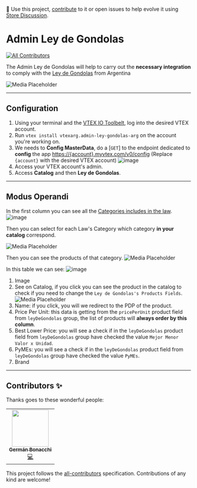 📢 Use this project, [contribute](https://github.com/vtex-apps/promotion-cloner) to it or open issues to help evolve it using [Store Discussion](https://github.com/vtex-apps/store-discussion).

# Admin Ley de Gondolas

<!-- DOCS-IGNORE:start -->
<!-- ALL-CONTRIBUTORS-BADGE:START - Do not remove or modify this section -->

[![All Contributors](https://img.shields.io/badge/all_contributors-0-orange.svg?style=flat-square)](#contributors-)

<!-- ALL-CONTRIBUTORS-BADGE:END -->
<!-- DOCS-IGNORE:end -->

The Admin Ley de Gondolas will help to carry out the **necessary integration** to comply with the [Ley de Gondolas](https://www.argentina.gob.ar/justicia/derechofacil/leysimple/ley-de-gondolas) from Argentina

![Media Placeholder](https://user-images.githubusercontent.com/55905671/137961451-a9f0f85e-a3d9-43ab-af9e-84e5be9f6346.gif)

---

## Configuration

1. Using your terminal and the [VTEX IO Toolbelt](https://vtex.io/docs/recipes/development/vtex-io-cli-installment-and-command-reference), log into the desired VTEX account.
2. Run `vtex install vtexarg.admin-ley-gondolas-arg` on the account you're working on.
3. We needs to **Config MasterData**, do a [`GET`] to the endpoint dedicated to **config** the app [https://{account}.myvtex.com/v0/config](https://{account}.myvtex.com/v0/config) (Replace `{account}` with the desired VTEX account)
   ![image](https://user-images.githubusercontent.com/55905671/137963832-03e66403-b45c-4b3f-9517-5758829e2b99.png)
4. Access your VTEX account's admin.
5. Access **Catalog** and then **Ley de Gondolas**.

---

## Modus Operandi

In the first column you can see all the
[Categories includes in the law](https://www.argentina.gob.ar/produccion/leydegondolas/categorias-y-productos).
![image](https://user-images.githubusercontent.com/55905671/137969788-efb1be53-ceaf-4cb7-aa35-469e3ee9e067.png)

Then you can select for each Law's Category which category **in your catalog** correspond.

![Media Placeholder](https://user-images.githubusercontent.com/55905671/137970575-d6a29ba4-cece-4b23-bf21-af83606ecc26.gif)

Then you can see the products of that category.
![Media Placeholder](https://user-images.githubusercontent.com/55905671/137971112-3b9c9957-3cc2-45c4-b3a7-c65111693293.gif)

In this table we can see:
![image](https://user-images.githubusercontent.com/55905671/137974137-fea954dd-eb2f-4207-9d48-0fdc7f6c74cf.png)

1. Image
2. See on Catalog, if you click you can see the product in the catalog to check if you need to change the `Ley de Gondolas's Products Fields`.
   ![Media Placeholder](https://user-images.githubusercontent.com/55905671/137973483-9abcfe9d-15b8-49a1-b7e0-40cfc8d9fadc.gif)
3. Name: if you click, you will we redirect to the PDP of the product.
4. Price Per Unit: this data is getting from the `pricePerUnit` product field from `leyDeGondolas` group, the list of products will **always order by this column**.
5. Best Lower Price: you will see a check if in the `leyDeGondolas` product field from `leyDeGondolas` group have checked the value `Mejor Menor Valor x Unidad`.
6. PyMEs: you will see a check if in the `leyDeGondolas` product field from `leyDeGondolas` group have checked the value `PyMEs`.
7. Brand
   <!-- ALL-CONTRIBUTORS-LIST:START - Do not remove or modify this section -->
   <!-- prettier-ignore-start -->
   <!-- markdownlint-disable -->

<!-- DOCS-IGNORE:start -->

---

## Contributors ✨

Thanks goes to these wonderful people:

<table>
  <tr>
    <td align="center"><a href="https://github.com/germanBonacchi"><img src="https://avatars.githubusercontent.com/u/55905671?v=4" width="100px;" alt=""/><br /><sub><b>Germán Bonacchi</b></sub></a><br /><a href="https://github.com/vtex-apps/quantity-on-cart/commits?author=germanBonacchi" title="Code">💻</a></td>
  </tr>
</table>
<!-- ALL-CONTRIBUTORS-LIST:START - Do not remove or modify this section -->
<!-- prettier-ignore-start -->
<!-- markdownlint-disable -->
<!-- markdownlint-enable -->
<!-- prettier-ignore-end -->

<!-- ALL-CONTRIBUTORS-LIST:END -->

This project follows the [all-contributors](https://github.com/all-contributors/all-contributors) specification. Contributions of any kind are welcome!

<!-- DOCS-IGNORE:end -->
